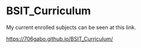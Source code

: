 # BSIT_Curriculum

My current enrolled subjects can be seen at this link.

https://706gabo.github.io/BSIT_Curriculum/
